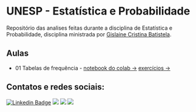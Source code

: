 # UNESP - Estatística e Probabilidade
Repositório das analises feitas durante a disciplina de Estatística e Probabilidade, disciplina ministrada por [Gislaine Cristina Batistela](https://www.linkedin.com/in/gislaine-cristina-batistela-785403176).

## Aulas
- 01 Tabelas de frequência - [notebook do colab →](https://colab.research.google.com/github/douglascdsantos/unesp_estatistica_e_probabilidade/blob/main/aula01/tabela%20de%20frequencia.ipynb)   [exercícios →](https://colab.research.google.com/github/douglascdsantos/unesp_estatistica_e_probabilidade/blob/main/aula01/tabela%20de%20frequencia.ipynb)

## Contatos e redes sociais: 
[![Linkedin Badge](https://img.shields.io/badge/LinkedIn-0077B5?style=for-the-badge&logo=linkedin&logoColor=white)](https://www.linkedin.com/in/douglascdsantos/)
[![](https://img.shields.io/badge/Medium-F9AB00?style=for-the-badge&logo=medium&color=525252)](mailto:https://douglascdsantos.medium.com/)
[![](https://img.shields.io/badge/linktree-39E09B?style=for-the-badge&logo=linktree&logoColor=white)](https://linktr.ee/douglascsantos)
[![](https://img.shields.io/badge/Gmail-D14836?style=for-the-badge&logo=gmail&logoColor=white)](mailto:douglas.c.santos@unesp.br)

